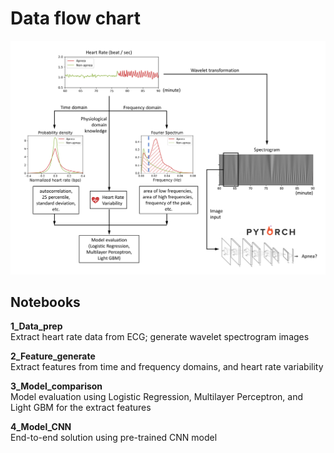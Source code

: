 # Data flow chart
![Data flow chart](https://raw.githubusercontent.com/ChiQiao/Apnea-ECG/master/resources/Flow_chart_new.png)

## Notebooks
**1_Data_prep** <br />Extract heart rate data from ECG; generate wavelet spectrogram images

**2_Feature_generate** <br />Extract features from time and frequency domains, and heart rate variability

**3_Model_comparison** <br />Model evaluation using Logistic Regression, Multilayer Perceptron, and Light GBM for the extract features

**4_Model_CNN** <br />End-to-end solution using pre-trained CNN model 
